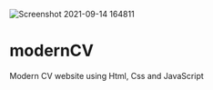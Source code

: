 ![Screenshot 2021-09-14 164811](https://user-images.githubusercontent.com/90497688/133248251-bf601885-4fae-4f74-8b30-adc12a2154db.png)
# modernCV
Modern CV website using Html, Css and JavaScript
